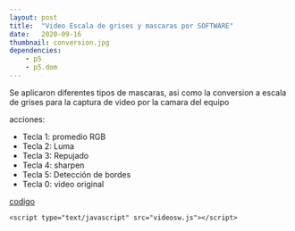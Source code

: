 ```yaml
---
layout: post
title:  "Video Escala de grises y mascaras por SOFTWARE"
date:   2020-09-16
thumbnail: conversion.jpg
dependencies:
    - p5
    - p5.dom
---
```

 Se aplicaron diferentes tipos de mascaras, asi como la conversion a escala de grises para la captura de video por la camara del equipo

acciones:
- Tecla 1: promedio RGB
- Tecla 2: Luma
- Tecla 3: Repujado
- Tecla 4: sharpen
- Tecla 5: Detección de bordes
- Tecla 0: video original




<head>
  <script src="https://cdnjs.cloudflare.com/ajax/libs/p5.js/0.10.2/p5.js"></script>
    <script src="https://cdnjs.cloudflare.com/ajax/libs/p5.js/0.10.2/addons/p5.sound.min.js"></script>
</head>
<a href="https://github.com/visualcomputingcoders/visualcomputingcoders/blob/master/_projects/video_grises/video.pde"> codigo </a>

<!-- <body>
    <h1>Processing Test</h1>
 
    <canvas data-processing-sources="video.pde"></canvas>
</body>
 -->
<div id="simple-sketch-holder">
 
    <script type="text/javascript" src="videosw.js"></script>
</div>
